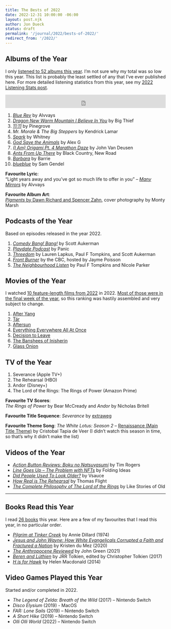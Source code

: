 ```yaml
---
title: The Bests of 2022
date: 2022-12-31 10:00:00 -06:00
layout: post.njk
author: Jon Dueck
status: draft
permalink: '/journal/2022/bests-of-2022/'
redirect_from: '/2022/'
---
```


## Albums of the Year

I only [listened to 52 albums this year](https://www.last.fm/user/dueckjon/listening-report/year). I’m not sure why my total was so low this year. This list is probably the least settled of any that I’ve ever published here. For more detailed listening statistics from this year, see my [2022 Listening Stats post](/journal/2022/listening-stats/).

<iframe style="border: 0; width: 100%; height: 42px;" src="https://bandcamp.com/EmbeddedPlayer/album=2669156137/size=small/bgcol=ffffff/linkcol=0687f5/track=2628480891/transparent=true/" seamless><a href="https://alvvays.bandcamp.com/album/blue-rev">Blue Rev by Alvvays</a></iframe>

1. [*Blue Rev*](https://alvvays.bandcamp.com/album/blue-rev) by Alvvays	
2. [*Dragon New Warm Mountain I Believe In You*](https://bigthief.bandcamp.com/album/dragon-new-warm-mountain-i-believe-in-you) by Big Thief
3. [*11:11*](https://pinegrove.bandcamp.com/album/11-11) by Pinegrove
4. *Mr. Morale & The Big Steppers* by Kendrick Lamar
5. [*Spark*](https://whitneychicago.bandcamp.com/album/spark) by Whitney
6. [*God Save the Animals*](https://sandy.bandcamp.com/album/god-save-the-animals) by Alex G
7. [*(I Am) Origami Pt. 4 Marathon Daze*](https://iamjohnvandeusen.bandcamp.com/album/i-am-origami-pt-4-marathon-daze) by John Van Deusen
8. [*Ants From Up There*](https://blackcountrynewroad.bandcamp.com/album/ants-from-up-there) by Black Country, New Road	
9.  [*Barbara*](https://barrie.bandcamp.com/album/barbara) by Barrie
10. [*blueblue*](https://samgendel.bandcamp.com/album/blueblue) by Sam Gendel

**Favourite Lyric**: <br>“Light years away and you’ve got so much life to offer in you” – [*Many Mirrors*](https://youtu.be/I2DFWOkioy4?t=41) by Alvvays

**Favourite Album Art**: <br>[*Pigments* by Dawn Richard and Spencer Zahn](https://dawnrichard.bandcamp.com/album/pigments), cover photography by Monty Marsh

## Podcasts of the Year
Based on episodes released in the year 2022.

1. *[Comedy Bang! Bang!](https://www.earwolf.com/show/comedy-bang-bang/)* by Scott Aukerman
2. *[Playdate Podcast](https://podcast.play.date)* by Panic
3. *[Threedom](https://www.earwolf.com/show/threedom/)* by Lauren Lapkus, Paul F Tompkins, and Scott Aukerman
4. *[Front Burner](https://www.cbc.ca/listen/cbc-podcasts/209-front-burner)* by the CBC, hosted by Jayme Poisson
5. *[The Neighbourhood Listen](https://www.earwolf.com/show/the-neighborhood-listen/)* by Paul F Tompkins and Nicole Parker<br>
 
## Movies of the Year
I watched [10 feature-length films from 2022](https://letterboxd.com/jondueck/films/year/2022/) in 2022. [Most of those were in the final week of the year](https://letterboxd.com/jondueck/films/diary/for/2022/year/2022/), so this ranking was hastily assembled and very subject to change.

1. [After Yang](https://letterboxd.com/film/after-yang/)
2. [Tár](https://letterboxd.com/film/tar-2022/)
3. [Aftersun](https://letterboxd.com/film/aftersun/)
4. [Everything Everywhere All At Once](https://letterboxd.com/film/everything-everywhere-all-at-once/)
5. [Decision to Leave](https://letterboxd.com/film/decision-to-leave/)
6. [The Banshees of Inisherin](https://letterboxd.com/film/the-banshees-of-inisherin/)
7. [Glass Onion](https://letterboxd.com/film/glass-onion-a-knives-out-mystery/)

<!-- **Favourite Score**:  -->

## TV of the Year

1. Severance (Apple TV+)
2. The Rehearsal (HBO)
3. Andor (Disney+)
4. The Lord of the Rings: The Rings of Power (Amazon Prime)

**Favourite TV Scores**:<br> *The Rings of Power* by Bear McCready and *Andor* by Nicholas Britell

**Favourite Title Sequence**: *Severance* by [extraweg](https://www.extraweg.com/severance)

**Favourite Theme Song**: *The White Lotus: Season 2* – [Renaissance (Main Title Theme)](https://youtu.be/q8Ea2tysrrc) by Cristobal Tapia de Veer (I didn’t watch this season in time, so that’s why it didn’t make the list)

## Videos of the Year

- *[Action Button Reviews: Boku no Natsuyasumi](https://youtu.be/779coR-XPTw)* by Tim Rogers
- *[Line Goes Up – The Problem with NFTs](https://youtu.be/YQ_xWvX1n9g)* by Folding Ideas
- *[Did People Used To Look Older?](https://youtu.be/vjqt8T3tJIE)* by Vsauce
- *[How Real is The Rehearsal](https://youtu.be/pQRKDBpZ_5g)* by Thomas Flight
- *[The Complete Philosophy of The Lord of the Rings](https://youtu.be/N73GXN_pb7g)* by Like Stories of Old

---

## Books Read this Year
I read [26 books](https://www.goodreads.com/user/year_in_books/2022/5173121) this year. Here are a few of my favourites that I read this year, in no particular order.
- [*Pilgrim at Tinker Creek*](https://www.goodreads.com/book/show/35710862-pilgrim-at-tinker-creek) by Annie Dillard (1974)
- [*Jesus and John Wayne: How White Evangelicals Corrupted a Faith and Fractured a Nation*](https://www.goodreads.com/book/show/55298333-jesus-and-john-wayne) by Kristen du Mez (2020)
- [*The Anthropocene Reviewed*](https://www.goodreads.com/book/show/59060680-the-anthropocene-reviewed) by John Green (2021)
- [*Beren and Lúthien*](https://www.goodreads.com/book/show/35630309-beren-and-l-thien) by JRR Tolkien, edited by Christopher Tolkien (2017)
- [*H is for Hawk*](https://www.goodreads.com/book/show/25053132-h-is-for-hawk) by Helen Macdonald (2014)

## Video Games Played this Year

Started and/or completed in 2022.

- *The Legend of Zelda: Breath of the Wild* (2017) – Nintendo Switch
- *Disco Elysium* (2019) - MacOS
- *FAR: Lone Sails* (2019) – Nintendo Switch
- *A Short Hike* (2019) – Nintendo Switch
- *Olli Olli World* (2022) – Nintendo Switch